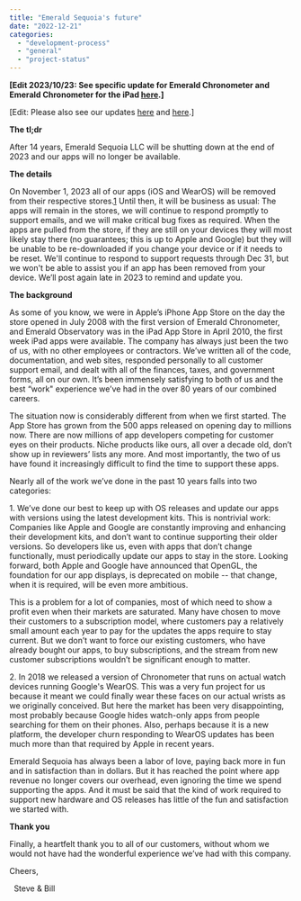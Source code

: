 ```yaml
---
title: "Emerald Sequoia's future"
date: "2022-12-21"
categories: 
  - "development-process"
  - "general"
  - "project-status"
---
```


**\[Edit 2023/10/23: See specific update for Emerald Chronometer and Emerald Chronometer for the iPad [here](https://emeraldsequoia.com/esblog/2023/10/23/parting-gift-watches-from-the-developers-workbench/).\]**

\[Edit: Please also see our updates [here](https://emeraldsequoia.com/esblog/2023/08/05/shutdown-update/) and [here](https://emeraldsequoia.com/esblog/2023/10/11/200/).\]

**The tl;dr**

After 14 years, Emerald Sequoia LLC will be shutting down at the end of 2023 and our apps will no longer be available.

**The details**

On November 1, 2023 all of our apps (iOS and WearOS) will be removed from their respective stores.[1](#6eb3e369-3a52-4985-98c2-a00c422afd1e) Until then, it will be business as usual: The apps will remain in the stores, we will continue to respond promptly to support emails, and we will make critical bug fixes as required. When the apps are pulled from the store, if they are still on your devices they will most likely stay there (no guarantees; this is up to Apple and Google) but they will be unable to be re-downloaded if you change your device or if it needs to be reset. We'll continue to respond to support requests through Dec 31, but we won't be able to assist you if an app has been removed from your device. We’ll post again late in 2023 to remind and update you.

**The background**

As some of you know, we were in Apple’s iPhone App Store on the day the store opened in July 2008 with the first version of Emerald Chronometer, and Emerald Observatory was in the iPad App Store in April 2010, the first week iPad apps were available. The company has always just been the two of us, with no other employees or contractors. We’ve written all of the code, documentation, and web sites, responded personally to all customer support email, and dealt with all of the finances, taxes, and government forms, all on our own. It’s been immensely satisfying to both of us and the best “work" experience we’ve had in the over 80 years of our combined careers.

The situation now is considerably different from when we first started. The App Store has grown from the 500 apps released on opening day to millions now. There are now millions of app developers competing for customer eyes on their products. Niche products like ours, all over a decade old, don’t show up in reviewers’ lists any more. And most importantly, the two of us have found it increasingly difficult to find the time to support these apps.

Nearly all of the work we’ve done in the past 10 years falls into two categories:

1\. We’ve done our best to keep up with OS releases and update our apps with versions using the latest development kits. This is nontrivial work: Companies like Apple and Google are constantly improving and enhancing their development kits, and don’t want to continue supporting their older versions. So developers like us, even with apps that don’t change functionally, must periodically update our apps to stay in the store. Looking forward, both Apple and Google have announced that OpenGL, the foundation for our app displays, is deprecated on mobile -- that change, when it is required, will be even more ambitious.

This is a problem for a lot of companies, most of which need to show a profit even when their markets are saturated. Many have chosen to move their customers to a subscription model, where customers pay a relatively small amount each year to pay for the updates the apps require to stay current. But we don’t want to force our existing customers, who have already bought our apps, to buy subscriptions, and the stream from new customer subscriptions wouldn’t be significant enough to matter.

2\. In 2018 we released a version of Chronometer that runs on actual watch devices running Google's WearOS. This was a very fun project for us because it meant we could finally wear these faces on our actual wrists as we originally conceived. But here the market has been very disappointing, most probably because Google hides watch-only apps from people searching for them on their phones. Also, perhaps because it is a new platform, the developer churn responding to WearOS updates has been much more than that required by Apple in recent years.

Emerald Sequoia has always been a labor of love, paying back more in fun and in satisfaction than in dollars. But it has reached the point where app revenue no longer covers our overhead, even ignoring the time we spend supporting the apps. And it must be said that the kind of work required to support new hardware and OS releases has little of the fun and satisfaction we started with.

**Thank you**

Finally, a heartfelt thank you to all of our customers, without whom we would not have had the wonderful experience we’ve had with this company.

Cheers,

  Steve & Bill
